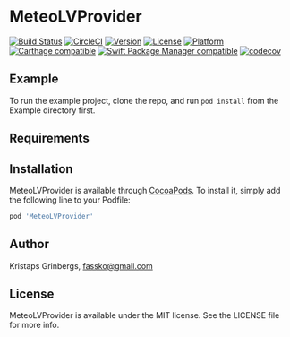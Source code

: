 # MeteoLVProvider

[![Build Status](https://travis-ci.org/fassko/MeteoLVProvider.svg?branch=master)](https://travis-ci.org/fassko/MeteoLVProvider)
[![CircleCI](https://circleci.com/gh/fassko/MeteoLVProvider.svg?style=svg)](https://circleci.com/gh/fassko/MeteoLVProvider)
[![Version](https://img.shields.io/cocoapods/v/MeteoLVProvider.svg?style=flat)](http://cocoapods.org/pods/MeteoLVProvider)
[![License](https://img.shields.io/cocoapods/l/MeteoLVProvider.svg?style=flat)](http://cocoapods.org/pods/MeteoLVProvider)
[![Platform](https://img.shields.io/cocoapods/p/MeteoLVProvider.svg?style=flat)](http://cocoapods.org/pods/MeteoLVProvider)
[![Carthage compatible](https://img.shields.io/badge/Carthage-compatible-4BC51D.svg?style=flat)](https://github.com/Carthage/Carthage)
[![Swift Package Manager compatible](https://img.shields.io/badge/Swift%20Package%20Manager-compatible-brightgreen.svg)](https://github.com/apple/swift-package-manager)
[![codecov](https://codecov.io/gh/fassko/MeteoLVProvider/branch/master/graph/badge.svg)](https://codecov.io/gh/fassko/MeteoLVProvider)

## Example

To run the example project, clone the repo, and run `pod install` from the Example directory first.

## Requirements

## Installation

MeteoLVProvider is available through [CocoaPods](http://cocoapods.org). To install
it, simply add the following line to your Podfile:

```ruby
pod 'MeteoLVProvider'
```

## Author

Kristaps Grinbergs, fassko@gmail.com

## License

MeteoLVProvider is available under the MIT license. See the LICENSE file for more info.
